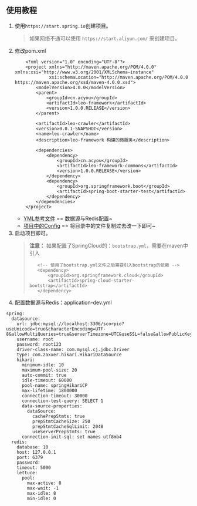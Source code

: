## 使用教程
1. 使用`https://start.spring.io`创建项目。
    > 如果网络不通可以使用 `https://start.aliyun.com/` 来创建项目。
2. 修改pom.xml
    ```
        <?xml version="1.0" encoding="UTF-8"?>
        <project xmlns="http://maven.apache.org/POM/4.0.0" xmlns:xsi="http://www.w3.org/2001/XMLSchema-instance"
                 xsi:schemaLocation="http://maven.apache.org/POM/4.0.0 https://maven.apache.org/xsd/maven-4.0.0.xsd">
            <modelVersion>4.0.0</modelVersion>
            <parent>
                <groupId>cn.acyou</groupId>
                <artifactId>leo-framework</artifactId>
                <version>1.0.0.RELEASE</version>
            </parent>
        
            <artifactId>leo-crawler</artifactId>
            <version>0.0.1-SNAPSHOT</version>
            <name>leo-crawler</name>
            <description>leo-framework 构建的微服务</description>
        
            <dependencies>
                <dependency>
                    <groupId>cn.acyou</groupId>
                    <artifactId>leo-framework-commons</artifactId>
                    <version>1.0.0.RELEASE</version>
                </dependency>
                <dependency>
                    <groupId>org.springframework.boot</groupId>
                    <artifactId>spring-boot-starter-test</artifactId>
                </dependency>
            </dependencies>
        </project>
    ```
   - [YML参考文件](user-service-dev.yml) == 数据源与Redis配置~
   - [项目中的Config](https://gitee.com/f981545521/leo-user/tree/master/src/main/java/cn/acyou/leo/user/config) == 将目录中的文件复制过去改一下即可~
3. 启动项目即可。
   > **注意：** 如果配置了SpringCloud的：`bootstrap.yml`，需要在maven中引入
   >```
   >    <!-- 使用了bootstrap.yml文件之后需要引入bootstrap的依赖 -->
   >    <dependency>
   >        <groupId>org.springframework.cloud</groupId>
   >        <artifactId>spring-cloud-starter-bootstrap</artifactId>
   >    </dependency>
   >```
4. 配置数据源与Redis：application-dev.yml

```
spring:
  datasource:
    url: jdbc:mysql://localhost:3306/scorpio?useUnicode=true&characterEncoding=UTF-8&allowMultiQueries=true&serverTimezone=UTC&useSSL=false&allowPublicKeyRetrieval=true
    username: root
    password: root123
    driver-class-name: com.mysql.cj.jdbc.Driver
    type: com.zaxxer.hikari.HikariDataSource
    hikari:
      minimum-idle: 10
      maximum-pool-size: 20
      auto-commit: true
      idle-timeout: 60000
      pool-name: springHikariCP
      max-lifetime: 1800000
      connection-timeout: 30000
      connection-test-query: SELECT 1
      data-source-properties:
        dataSource:
          cachePrepStmts: true
          prepStmtCacheSize: 250
          prepStmtCacheSqlLimit: 2048
          useServerPrepStmts: true
      connection-init-sql: set names utf8mb4
  redis:
    database: 10
    host: 127.0.0.1
    port: 6379
    password:
    timeout: 5000
    lettuce:
      pool:
        max-active: 8
        max-wait: -1
        max-idle: 8
        min-idle: 0
```